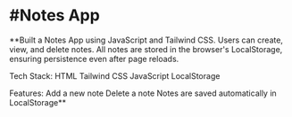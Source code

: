 # #Notes App
**Built a Notes App using JavaScript and Tailwind CSS. Users can create, view, and delete notes. All notes are stored in the browser's LocalStorage, ensuring persistence even after page reloads.

Tech Stack:
HTML
Tailwind CSS
JavaScript
LocalStorage

 Features:
 Add a new note
 Delete a note
 Notes are saved automatically in LocalStorage**
